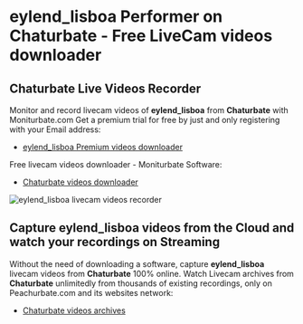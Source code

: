 # eylend_lisboa Performer on Chaturbate - Free LiveCam videos downloader

## Chaturbate Live Videos Recorder

Monitor and record livecam videos of **eylend_lisboa** from **Chaturbate** with Moniturbate.com
Get a premium trial for free by just and only registering with your Email address:
* [eylend_lisboa Premium videos downloader](https://moniturbate.com/request-demo-licence-key.html)

Free livecam videos downloader - Moniturbate Software:
* [Chaturbate videos downloader](https://moniturbate.com/moniturbate-download-software.html)

![eylend_lisboa livecam videos recorder](https://peachurnet.com/templates/moniturbate-software.png)


## Capture eylend_lisboa videos from the Cloud and watch your recordings on Streaming

Without the need of downloading a software, capture **eylend_lisboa** livecam videos from **Chaturbate** 100% online.
Watch Livecam archives from **Chaturbate** unlimitedly from thousands of existing recordings, only on Peachurbate.com and its websites network:
* [Chaturbate videos archives](https://peachurnet.com/)